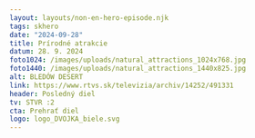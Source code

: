 ```yaml
---
layout: layouts/non-en-hero-episode.njk
tags: skhero
date: "2024-09-28"
title: Prírodné atrakcie
datum: 28. 9. 2024
foto1024: /images/uploads/natural_attractions_1024x768.jpg
foto1440: /images/uploads/natural_attractions_1440x825.jpg
alt: BLEDÓW DESERT
link: https://www.rtvs.sk/televizia/archiv/14252/491331
header: Posledný diel
tv: STVR :2
cta: Prehrať diel
logo: logo_DVOJKA_biele.svg
---
```

